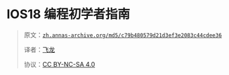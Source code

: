 # IOS18 编程初学者指南

> 原文：[`zh.annas-archive.org/md5/c79b480579d21d3ef3e2083c44cdee36`](https://zh.annas-archive.org/md5/c79b480579d21d3ef3e2083c44cdee36)
> 
> 译者：[飞龙](https://github.com/wizardforcel)
> 
> 协议：[CC BY-NC-SA 4.0](http://creativecommons.org/licenses/by-nc-sa/4.0/)